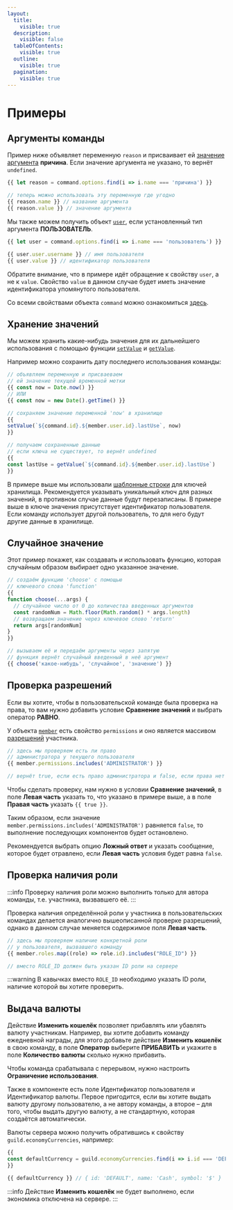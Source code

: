 ```yaml
---
layout:
  title:
    visible: true
  description:
    visible: false
  tableOfContents:
    visible: true
  outline:
    visible: true
  pagination:
    visible: true
---
```


# Примеры

## Аргументы команды <a href="#command-arguments" id="command-arguments"></a>

Пример ниже объявляет переменную `reason` и присваивает ей [значение аргумента](data-types/#commandoption) **причина**. Если значение аргумента не указано, то вернёт `undefined`.

```javascript
{{ let reason = command.options.find(i => i.name === 'причина') }}

// теперь можно использовать эту переменную где угодно
{{ reason.name }} // название аргумента
{{ reason.value }} // значение аргумента
```

Мы также можем получить объект [`user`](data-types/#user), если установленный тип аргумента **ПОЛЬЗОВАТЕЛЬ**.

```javascript
{{ let user = command.options.find(i => i.name === 'пользователь') }}

{{ user.user.username }} // имя пользователя
{{ user.value }} // идентификатор пользователя
```

Обратите внимание, что в примере идёт обращение к свойству `user`, а не к `value`. Свойство `value` в данном случае будет иметь значение идентификатора упомянутого пользователя.

Со всеми свойствами объекта `command` можно ознакомиться [здесь](data-types/#command).

## Хранение значений <a href="#values-storing" id="values-storing"></a>

Мы можем хранить какие-нибудь значения для их дальнейшего использования с помощью функции [`setValue`](functions.md#setvalue) и [`getValue`](functions.md#getvalue).

Например можно сохранить дату последнего использования команды:

```javascript
// объявляем переменную и присваеваем
// ей значение текущей временной метки
{{ const now = Date.now() }}
// ИЛИ
{{ const now = new Date().getTime() }}

// сохраняем значение переменной 'now' в хранилище
{{
setValue(`${command.id}.${member.user.id}.lastUse`, now)
}}

// получаем сохраненные данные
// если ключа не существует, то вернёт undefined
{{
const lastUse = getValue(`${command.id}.${member.user.id}.lastUse`)
}}
```

В примере выше мы использовали [шаблонные строки](https://developer.mozilla.org/ru/docs/Web/JavaScript/Reference/Template_literals) для ключей хранилища. Рекомендуется указывать уникальный ключ для разных значений, в противном случае данные будут перезаписаны. В примере выше в ключе значения присутствует идентификатор пользователя. Если команду использует другой пользователь, то для него будут другие данные в хранилище.

## Случайное значение

Этот пример покажет, как создавать и использовать функцию, которая случайным образом выбирает одно указанное значение.

```javascript
// создаём функцию 'choose' с помощью
// ключевого слова 'function'
{{
function choose(...args) {
  // случайное число от 0 до количества введенных аргументов
  const randomNum = Math.floor(Math.random() * args.length)
  // возвращаем значение через ключевое слово 'return'
  return args[randomNum]
}
}}

// вызываем её и передаём аргументы через запятую
// функция вернёт случайный введенный в неё аргумент
{{ choose('какое-нибудь', 'случайное', 'значение') }}
```

## Проверка разрешений

Если вы хотите, чтобы в пользовательской команде была проверка на права, то вам нужно добавить условие **Сравнение значений** и выбрать оператор **РАВНО**.

У объекта [`member`](data-types/#member) есть свойство `permissions` и оно является массивом [разрешений](https://discord.com/developers/docs/topics/permissions#permissions-bitwise-permission-flags) участника.

```javascript
// здесь мы проверяем есть ли право
// администратора у текущего пользователя
{{ member.permissions.includes('ADMINISTRATOR') }}

// вернёт true, если есть право администратора и false, если права нет
```

Чтобы сделать проверку, нам нужно в условии **Сравнение значений**, в поле **Левая часть** указать то, что указано в примере выше, а в поле **Правая часть** указать `{{ true }}`.

Таким образом, если значение `member.permissions.includes('ADMINISTRATOR')` равняется `false`, то выполнение последующих компонентов будет остановлено.

Рекомендуется выбрать опцию **Ложный ответ** и указать сообщение, которое будет отравлено, если **Левая часть** условия будет равна `false`.

## Проверка наличия роли

:::info 
Проверку наличия роли можно выполнить только для автора команды, т.е. участника, вызвавшего её.
::: 

Проверка наличия определённой роли у участника в пользовательских командах делается аналогично вышеописанной проверке разрешений, однако в данном случае меняется содержимое поля **Левая часть**.

```javascript
// здесь мы проверяем наличие конкретной роли
// у пользователя, вызвавшего команду
{{ member.roles.map((role) => role.id).includes("ROLE_ID") }}

// вместо ROLE_ID должен быть указан ID роли на сервере
```

:::warning 
В кавычках вместо `ROLE_ID` необходимо указать ID роли, наличие которой вы хотите проверить.
 

## Выдача валюты

Действие **Изменить кошелёк** позволяет прибавлять или убавлять валюту участникам. Например, вы хотите добавить команду ежедневной награды, для этого добавьте действие **Изменить кошелёк** в свою команду, в поле **Оператор** выберите **ПРИБАВИТЬ** и укажите в поле **Количество валюты** сколько нужно прибавить.

Чтобы команда срабатывала с перерывом, нужно настроить **Ограничение использования**.

Также в компоненте есть поле Идентификатор пользователя и Идентификатор валюты. Первое пригодится, если вы хотите выдать валюту другому пользователю, а не автору команды, а второе – для того, чтобы выдать другую валюту, а не стандартную, которая создаётся автоматически.

Валюты сервера можно получить обратившись к свойству `guild.economyCurrencies`, например:

```javascript
{{
const defaultCurrency = guild.economyCurrencies.find(i => i.id === 'DEFAULT')
}}

{{ defaultCurrency }} // { id: 'DEFAULT', name: 'Cash', symbol: '$' }
```

:::info 
Действие **Изменить кошелёк** не будет выполнено, если экономика отключена на сервере.
:::
